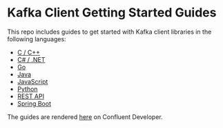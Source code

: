 # Kafka Client Getting Started Guides

This repo includes guides to get started with Kafka client libraries in the following languages:

- [C / C++](c/README.md)
- [C# / .NET](dotnet/README.md)
- [Go](go/README.md)
- [Java](java/README.md)
- [JavaScript](nodejs/README.md)
- [Python](python/README.md)
- [REST API](rest/README.md)
- [Spring Boot](spring-boot/README.md)

The guides are rendered [here](https://developer.confluent.io/get-started/java/) on Confluent Developer.
